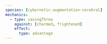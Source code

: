 ```yaml
---
species: [cybernetic-augmentation-cerebral]
mechanics:
  - type: savingThrow
    against: [charmed, frightened]
    effect:
      type: advantage
---
```

